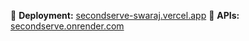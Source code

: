 🚀 **Deployment:** [secondserve-swaraj.vercel.app](https://secondserve-swaraj.vercel.app)
🚀 **APIs:** [secondserve.onrender.com](https://secondserve.onrender.com)
